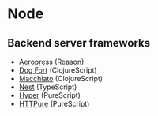 # Node

## Backend server frameworks

- [Aeropress](https://github.com/RationalJS/Aeropress) (Reason)
- [Dog Fort](https://github.com/whamtet/dogfort) (ClojureScript)
- [Macchiato](https://macchiato-framework.github.io/) (ClojureScript)
- [Nest](https://nestjs.com/) (TypeScript)
- [Hyper](https://github.com/owickstrom/hyper) (PureScript)
- [HTTPure](https://github.com/cprussin/purescript-httpure) (PureScript)
